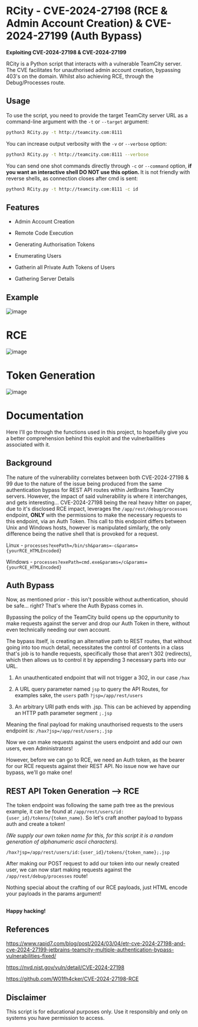 # RCity - CVE-2024-27198 (RCE & Admin Account Creation) & CVE-2024-27199 (Auth Bypass)
<b>Exploiting CVE-2024-27198 & CVE-2024-27199</b>

RCity is a Python script that interacts with a vulnerable TeamCity server. The CVE facilitates for unauthorised admin account creation, bypassing 403's on the domain. Whilst also achieving RCE, through the Debug/Processes route.

## Usage

To use the script, you need to provide the target TeamCity server URL as a command-line argument with the `-t` or `--target` argument: 

```bash
python3 RCity.py -t http://teamcity.com:8111
```

You can increase output verbosity with the `-v` or `--verbose` option:

```bash
python3 RCity.py -t http://teamcity.com:8111 --verbose
```

You can send one shot commands directly through `-c` or `--command` option, <b>if you want an interactive shell DO NOT use this option. </b>It is not friendly with reverse shells, as connection closes after cmd is sent:

```bash
python3 RCity.py -t http://teamcity.com:8111 -c id
```


## Features

- Admin Account Creation

- Remote Code Execution

- Generating Authorisation Tokens

- Enumerating Users

- Gatherin all Private Auth Tokens of Users

- Gathering Server Details

## Example

![image](https://github.com/Stuub/RCity-CVE-2024-27198/assets/60468836/0ae63779-3eab-4861-91d4-5223592739d1)


# RCE

![image](https://github.com/Stuub/RCity-CVE-2024-27198/assets/60468836/f6279e56-1b95-4295-9b04-8ccf825a03bd)

# Token Generation


![image](https://github.com/Stuub/RCity-CVE-2024-27198/assets/60468836/a6377923-ebdc-4119-bb70-f4dcbadac084)


# Documentation

Here I'll go through the functions used in this project, to hopefully give you a better comprehension behind this exploit and the vulnerbailities associated with it.  

## Background

The nature of the vulnerability correlates between both CVE-2024-27198 & 99 due to the nature of the issue being produced from the same authentication bypass for REST API routes within JetBrains TeamCity servers. However, the impact of said vulnerability is where it interchanges, and gets interesting... CVE-2024-27198 being the real heavy hitter on paper, due to it's disclosed RCE impact, leverages the `/app/rest/debug/processes` endpoint, <b> ONLY </b> with the permissions to make the necessary requests to this endpoint, via an Auth Token. This call to this endpoint differs between Unix and Windows hosts, however is manipulated similarly, the only difference being the native shell that is provoked for a request. 

Linux - `processes?exePath=/bin/sh&params=-c&params={yourRCE_HTMLEncoded}`

Windows - `processes?exePath=cmd.exe&params=/c&params={yourRCE_HTMLEncoded}`

## Auth Bypass

Now, as mentioned prior - this isn't possible without authentication, should be safe... right? That's where the Auth Bypass comes in.

Bypassing the policy of the TeamCity build opens up the oppurtunity to make requests against the server and drop our Auth Token in there, without even technically needing our own account.

The bypass itself, is creating an alternative path to REST routes, that without going into too much detail, necessitates the control of contents in a class that's job is to handle requests, specifically those that aren't 302 (redirects), which then allows us to control it by appending 3 necessary parts into our URL.

1. An unauthenticated endpoint that will not trigger a 302, in our case `/hax`

2. A URL query parameter named `jsp` to query the API Routes, for examples sake, the `users` path `?jsp=/app/rest/users`

3. An arbitrary URI path ends with .jsp. This can be achieved by appending an HTTP path parameter segment `;.jsp`

Meaning the final payload for making unauthorised requests to the users endpoint is: `/hax?jsp=/app/rest/users;.jsp`

Now we can make requests against the users endpoint and add our own users, even Administrators!

However, before we can go to RCE, we need an Auth token, as the bearer for our RCE requests against their REST API. No issue now we have our bypass, we'll go make one!

## REST API Token Generation --> RCE

The token endpoint was following the same path tree as the previous example, it can be found at `/app/rest/users/id:{user_id}/tokens/{token_name}`. So let's craft another payload to bypass auth and create a token!

<i>(We supply our own token name for this, for this script it is a random generation of alphanumeric ascii characters).</i>

`/hax?jsp=/app/rest/users/id:{user_id}/tokens/{token_name};.jsp`

After making our POST request to add our token into our newly created user, we can now start making requests against the `/app/rest/debug/processes` route!

Nothing special about the crafting of our RCE payloads, just HTML encode your payloads in the params argument!

##

<b>Happy hacking!</b>

## References

https://www.rapid7.com/blog/post/2024/03/04/etr-cve-2024-27198-and-cve-2024-27199-jetbrains-teamcity-multiple-authentication-bypass-vulnerabilities-fixed/

https://nvd.nist.gov/vuln/detail/CVE-2024-27198

https://github.com/W01fh4cker/CVE-2024-27198-RCE

## Disclaimer

This script is for educational purposes only. Use it responsibly and only on systems you have permission to access.
